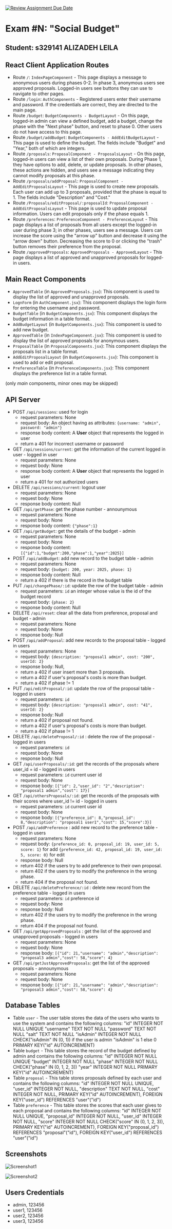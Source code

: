 [![Review Assignment Due Date](https://classroom.github.com/assets/deadline-readme-button-22041afd0340ce965d47ae6ef1cefeee28c7c493a6346c4f15d667ab976d596c.svg)](https://classroom.github.com/a/CNwikhrY)
# Exam #N: "Social Budget"
## Student: s329141 ALIZADEH LEILA 

## React Client Application Routes

- Route `/`: `IndexPageComponent` - This page displays a message to anonymous users during phases 0-2. In phase 3, anonymous users see approved proposals. Logged-in users see buttons they can use to navigate to other pages.
- Route `/login`: `AuthComponents` -  Registered users enter their username and password. If the credentials are correct, they are directed to the main page.
- Route `/budget`: `BudgetComponents - BudgetLayout` - On this page, logged-in admin can view a defined budget, add a budget, change the phase with the "Next phase" button, and reset to phase 0. Other users do not have access to this page.
- Route `/budget/addBudget`: `BudgetComponents - AddEditBudgetLayout` - This page is used to define the budget. The fields include "Budget" and "Year," both of which are integers.
- Route `/proposals`: `ProposalComponent - ProposalsLayout` - On this page, logged-in users can view a list of their own proposals. During Phase 1, they have options to add, delete, or update proposals. In other phases, these actions are hidden, and users see a message indicating they cannot modify proposals at this phase.
- Route `/proposals/addProposal`: `ProposalComponent - AddEditProposalsLayout` - This page is used to create new proposals. Each user can add up to 3 proposals, provided that the phase is equal to 1. The fields include "Description" and "Cost."
- Route `/Proposals/editProposal/:proposalId`: `ProposalComponent - AddEditProposalsLayout` - This page is used to update proposal information. Users can edit proposals only if the phase equals 1.
- Route `/preferences`: `PreferenceComponent - PreferenceLayout` - This page displays a list of proposals from all users except the logged-in user during phase 3; in other phases, users see a message. Users can increase the score using the "arrow up" button and decrease it using the "arrow down" button. Decreasing the score to 0 or clicking the "trash" button removes their preference from the proposal.
- Route `/approvedProposals`: `ApprovedProposals - ApprovedLayout` - This page displays a list of approved and unapproved proposals for logged-in users.

## Main React Components

- `ApprovedTable` (in `ApprovedProposals.jsx`): This component is used to display the list of approved and unapproved proposals.
- `LognForm` (in `AuthComponent.jsx`): This component displays the login form for entering the username and password.
- `BudgetTable` (in `BudgetComponents.jsx`): This component displays the budget information in a table format.
- `AddBudgetLayout` (in `BudgetComponents.jsx`): This component is used to add new budget.
- `ApprovedTable` (in `IndexPageComponent.jsx`): This component is used to display the list of approved proposals for anonymous users.
- `ProposalTable` (in `ProposalComponents.jsx`): This component displays the proposals list in a table format.
- `AddEditProposalLayout` (in `BudgetComponents.jsx`): This component is used to add or edit proposal.
- `PreferenceTable` (in `PreferenceComponents.jsx`): This component displays the preference list in a table format.

(only _main_ components, minor ones may be skipped)


## API Server

- POST `/api/sessions`: used for login
  - request parameters: None
  - request body: An object having as attributes: `{username: "admin", password: "admin"}`
  - response body content: A **User** object that represents the logged in user
  - return a 401 for incorrect username or password
- GET `/api/sessions/current`: get the information of the current logged in user - logged in user
  - request parameters: None
  - request body: None
  - response body content: A **User** object that represents the logged in user
  - return a 401 for not authorized users  
- DELETE `/api/sessions/current`: logout user 
  - request parameters: None
  - request body: None
  - response body content: Null  
- GET `/api/getPhase`: get the phase number - announymous 
  - request parameters: None
  - request body: None
  - response body content: `{"phase":1}` 
- GET `/api/getBudget`: get the details of the budget - admin
  - request parameters: None
  - request body: None
  - response body content: `[{"id":1,"budget":200,"phase":1,"year":2025}]` 
- POST `/api/addBudget`: add new record to the budget table - admin
  - request parameters: None
  - request body: `{budget: 200, year: 2025, phase: 1}`
  - response body content: Null
  - return a 402 if there is the record in the budget table
- PUT `/api/changePhase/:id`: update the row of the budget table - admin
  - request parameters: `id` an integer whose value is the id of the budget record
  - request body: `{phase: 2}`
  - response body content: Null
- DELETE `/api/reset`: clear all the data from preference, proposal and budget - admin
  - request parameters: None
  - request body: None
  - response body: Null
- POST `/api/addProposal`: add new records to the proposal table - logged in users
  - request parameters: None
  - request body: `{description: "proposal1 admin", cost: "200", userId: 2}`
  - response body: Null,
  - return a 402 if user insert more than 3 proposals.
  - return a 402 if user's proposal's costs is more than budget.
  - return a 402 if phase != 1 
- PUT `/api/editProposal/:id`: update the row of the proposal table - logged in users
  - request parameters: `id`
  - request body: `{description: "proposal1 admin", cost: "41", userId: 2}`
  - response body: Null
  - return a 402 if proposal not found.
  - return a 402 if user's proposal's costs is more than budget.
  - return a 402 if phase != 1 
- DELETE `/api/deleteProposal/:id` : delete the row of the proposal - logged in users
  - request parameters: `id`
  - request body: None
  - response body: Null
- GET `/api/userProposals/:id`: get the records of the proposals where user_id = id -  logged in users
  - request parameters: `id` current user id
  - request body: None
  - response body: `[{"id": 2,"user_id": "2","description": "proposal1 admin","cost": 17}]`
- GET `/api/othersProposals/:id`: get the records of the proposals with their scores where user_id != id -  logged in users
  - request parameters: `id` current user id
  - request body: None
  - response body: `[{"preference_id": 8,"proposal_id": 8,"description": "proposal1 user1","cost": 15,"score":3}]`
- POST `/api/addPreference` : add new record to the preference table - logged in users
  - request parameters: None
  - request body: `{preference_id: 0, proposal_id: 19, user_id: 5, score: 1}` for add
                  `{preference_id: 42, proposal_id: 19, user_id: 5, score: 0}` for edit
  - response body: Null
  - return 402 if the users try to add preference to their own proposal.
  - return 402 if the users try to modify the preference in the wrong phase.
  - return 404 if the proposal not found.
- DELETE `/api/deletePreference/:id` : delete new record from the preference table - logged in users
  - request parameters: `id` preference id
  - request body: None
  - response body: Null
  - return 402 if the users try to modify the preference in the wrong phase.
  - return 404 if the proposal not found.
- GET `/api/getApprovedProposals` : get the list of the approved and unapproved proposals - logged in users
  - request parameters: None
  - request body: None
  - response body: `[{"id": 21,"username": "admin","description": "proposal3 admin","cost": 58,"score": 4}`
- GET `/api/getJustApprovedProposals`: get the list of the approved proposals - announymous
  - request parameters: None
  - request body: None
  - response body: `[{"id": 21,"username": "admin","description": "proposal3 admin","cost": 58,"score": 4}`


## Database Tables

- Table `user` - The user table stores the data of the users who wants to use the system and contains the following columns:
	"id"	INTEGER NOT NULL UNIQUE
	"username"	TEXT NOT NULL
	"password"	TEXT NOT NULL
	"salt"	TEXT NOT NULL
	"isAdmin"	INTEGER NOT NULL CHECK("isAdmin" IN (0, 1))  if the user is admin "isAdmin" is 1 else 0
	PRIMARY KEY("id" AUTOINCREMENT)
- Table `budget` - This table stores the record of the budget defined by admin and contains the following columns:
	"id"	INTEGER NOT NULL UNIQUE
	"budget"	INTEGER NOT NULL
	"phase"	INTEGER NOT NULL CHECK("phase" IN (0, 1, 2, 3))
	"year"	INTEGER NOT NULL
	PRIMARY KEY("id" AUTOINCREMENT)
- Table `proposal` - This table stores proposals defined by each user and contains the following columns:
	"id"	INTEGER NOT NULL UNIQUE,
	"user_id"	INTEGER NOT NULL,
	"description"	TEXT NOT NULL,
	"cost"	INTEGER NOT NULL,
	PRIMARY KEY("id" AUTOINCREMENT),
	FOREIGN KEY("user_id") REFERENCES "user"("id")
- Table `preference` - This table stores the scores that each user gives to each proposal and contains the following columns:
	"id"	INTEGER NOT NULL UNIQUE,
	"proposal_id"	INTEGER NOT NULL,
	"user_id"	INTEGER NOT NULL,
	"score"	INTEGER NOT NULL CHECK("score" IN (0, 1, 2, 3)),
	PRIMARY KEY("id" AUTOINCREMENT),
	FOREIGN KEY("proposal_id") REFERENCES "proposal"("id"),
	FOREIGN KEY("user_id") REFERENCES "user"("id")


## Screenshots

![Screenshot1](client/img/phase1.png)

![Screenshot2](client/img/phase2.png)


## Users Credentials

- admin, 123456 
- user1, 123456 
- user2, 123456 
- user3, 123456 
